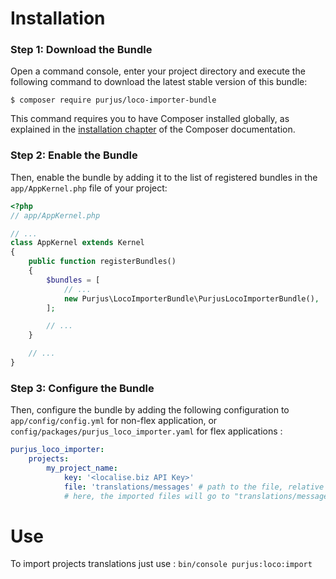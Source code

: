 Installation
============

### Step 1: Download the Bundle

Open a command console, enter your project directory and execute the
following command to download the latest stable version of this bundle:

```console
$ composer require purjus/loco-importer-bundle
```

This command requires you to have Composer installed globally, as explained
in the [installation chapter](https://getcomposer.org/doc/00-intro.md)
of the Composer documentation.

### Step 2: Enable the Bundle

Then, enable the bundle by adding it to the list of registered bundles
in the `app/AppKernel.php` file of your project:

```php
<?php
// app/AppKernel.php

// ...
class AppKernel extends Kernel
{
    public function registerBundles()
    {
        $bundles = [
            // ...
            new Purjus\LocoImporterBundle\PurjusLocoImporterBundle(),
        ];

        // ...
    }

    // ...
}
```

### Step 3: Configure the Bundle

Then, configure the bundle by adding the following configuration to `app/config/config.yml` for non-flex application, or `config/packages/purjus_loco_importer.yaml` for flex applications :

```yaml
purjus_loco_importer:
    projects:
        my_project_name:
            key: '<localise.biz API Key>'
            file: 'translations/messages' # path to the file, relative to project root, without locale nor extension
            # here, the imported files will go to "translations/messages.<locale>.yaml"
```

Use
============

To import projects translations just use :
`bin/console purjus:loco:import`
